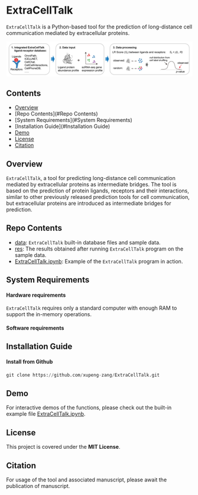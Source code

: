 # ExtraCellTalk
`ExtraCellTalk` is a Python-based tool for the prediction of long-distance cell communication mediated by extracellular proteins.

![](https://github.com/xupeng-zang/ExtraCellTalk/blob/main/ExtraCellTalk.jpg)

## Contents

- [Overview](#Overview)
- [Repo Contents](#Repo Contents)
- [System Requirements](#System Requirements)
- [Installation Guide](#Installation Guide)
- [Demo](#Demo)
- [License](#License)
- [Citation](#Citation)

## Overview

`ExtraCellTalk`, a tool for predicting long-distance cell communication mediated by extracellular proteins as intermediate bridges. The tool is based on the prediction of protein ligands, receptors and their interactions, similar to other previously released prediction tools for cell communication, but extracellular proteins are introduced as intermediate bridges for prediction. 

## Repo Contents

- [data](https://github.com/xupeng-zang/ExtraCellTalk/tree/main/data): `ExtraCellTalk` built-in database files and sample data.
- [res](https://github.com/xupeng-zang/ExtraCellTalk/tree/main/res): The results obtained after running `ExtraCellTalk` program on the sample data.
- [ExtraCellTalk.ipynb](https://github.com/xupeng-zang/ExtraCellTalk/blob/main/ExtraCellTalk.ipynb): Example of the `ExtraCellTalk` program in action.

## System Requirements

#### Hardware requirements

`ExtraCellTalk` requires only a standard computer with enough RAM to support the in-memory operations.

#### Software requirements



## Installation Guide

#### Install from Github

```python
git clone https://github.com/xupeng-zang/ExtraCellTalk.git
```

## Demo

For interactive demos of the functions, please check out the built-in example file [ExtraCellTalk.ipynb](https://github.com/xupeng-zang/ExtraCellTalk/blob/main/ExtraCellTalk.ipynb).

## License

This project is covered under the **MIT License**.

## Citation

For usage of the tool and associated manuscript, please await the publication of manuscript.
